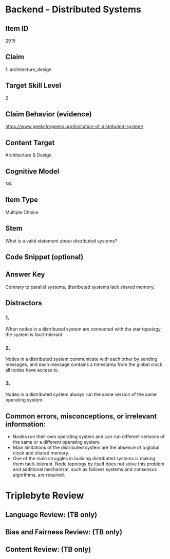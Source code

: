 # Backend - Distributed Systems

## Item ID
2915

## Claim
1: architecture_design

## Target Skill Level
2

## Claim Behavior (evidence)
https://www.geeksforgeeks.org/limitation-of-distributed-system/

## Content Target
Architecture & Design

## Cognitive Model
NA

## Item Type
Multiple Choice

## Stem
What is a valid statement about distributed systems?

## Code Snippet (optional)

## Answer Key
Contrary to parallel systems, distributed systems lack shared memory.

## Distractors

### 1.
When nodes in a distributed system are connected with the star topology, the system is fault-tolerant.

### 2.
Nodes in a distributed system communicate with each other by sending messages, and each message contains a timestamp from the global clock all nodes have access to.

### 3.
Nodes in a distributed system always run the same version of the same operating system.

## Common errors, misconceptions, or irrelevant information:
- Nodes run their own operating system and can run different versions of the same or a different operating system.
- Main limitations of the distributed system are the absence of a global clock and shared memory.   
- One of the main struggles in building distributed systems is making them fault-tolerant. Node topology by itself does not solve this problem and additional mechanism, such as failover systems and consensus algorithms, are required.

# Triplebyte Review

## Language Review: (TB only)

## Bias and Fairness Review: (TB only)

## Content Review: (TB only)
